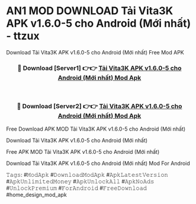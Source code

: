 # AN1 MOD DOWNLOAD Tải Vita3K APK v1.6.0-5 cho Android (Mới nhất) - ttzux
Download Tải Vita3K APK v1.6.0-5 cho Android (Mới nhất) Free Mod APK

<div align="center">
<h3>🔴 Download [Server1] 👉👉 <a href="https://apk-comot.site?title=Tải_Vita3K_APK_v1.6.0-5_cho_Android_(Mới_nhất)">Tải Vita3K APK v1.6.0-5 cho Android (Mới nhất) Mod Apk</a></h3><br>

<h3>🔴 Download [Server2] 👉👉 <a href="https://apk-comot.site?title=Tải_Vita3K_APK_v1.6.0-5_cho_Android_(Mới_nhất)">Tải Vita3K APK v1.6.0-5 cho Android (Mới nhất) Mod Apk</a></h3>
</div>


Free Download APK MOD Tải Vita3K APK v1.6.0-5 cho Android (Mới nhất)

Download Tải Vita3K APK v1.6.0-5 cho Android (Mới nhất) 

Free APK MOD Tải Vita3K APK v1.6.0-5 cho Android (Mới nhất) 

Download Tải Vita3K APK v1.6.0-5 cho Android (Mới nhất) Mod For Android

𝚃𝚊𝚐𝚜: #𝙼𝚘𝚍𝙰𝚙𝚔 #𝙳𝚘𝚠𝚗𝚕𝚘𝚊𝚍𝙼𝚘𝚍𝙰𝚙𝚔 #𝙰𝚙𝚔𝙻𝚊𝚝𝚎𝚜𝚝𝚅𝚎𝚛𝚜𝚒𝚘𝚗 #𝙰𝚙𝚔𝚄𝚗𝚕𝚒𝚖𝚒𝚝𝚎𝚍𝙼𝚘𝚗𝚎𝚢 #𝙰𝚙𝚔𝚄𝚗𝚕𝚘𝚌𝚔𝙰𝚕𝚕 #𝙰𝚙𝚔𝙽𝚘𝙰𝚍𝚜 #𝚄𝚗𝚕𝚘𝚌𝚔𝙿𝚛𝚎𝚖𝚒𝚞𝚖 #𝙵𝚘𝚛𝙰𝚗𝚍𝚛𝚘𝚒𝚍 #𝙵𝚛𝚎𝚎𝙳𝚘𝚠𝚗𝚕𝚘𝚊𝚍 #home_design_mod_apk